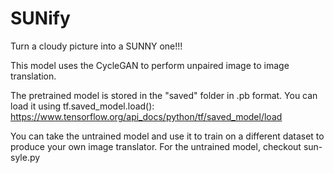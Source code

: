 # SUNify

Turn a cloudy picture into a SUNNY one!!!

This model uses the CycleGAN to perform unpaired image to image translation.

The pretrained model is stored in the "saved" folder in .pb format. 
You can load it using tf.saved_model.load(): https://www.tensorflow.org/api_docs/python/tf/saved_model/load

You can take the untrained model and use it to train on a different dataset to produce your own image translator. For the untrained model, checkout sun-syle.py

